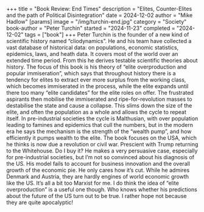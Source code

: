 +++
title = "Book Review: End Times"
description = "Elites, Counter-Elites and the path of Political Disintegration"
date = 2024-12-02
author = "Mike Hadlow"
[params]
    image = "/img/turchin-end.jpg"
    category = "Society"
    book-author = "Peter Turchin"
    started = "2024-11-23"
    completed = "2024-12-02"
    tags = ["book"]
+++
Peter Turchin is the founder of a new kind of scientific history named “cliodynamics”. He and his team have collected a vast database of historical data: on populations, economic statistics, epidemics, laws, and heath data. It covers most of the world over an extended time period. From this he derives testable scientific theories about history. The focus of this book is his theory of “elite overproduction and popular immiseration”, which says that throughout history there is a tendency for elites to extract ever more surplus from the working class, which becomes immiserated in the process, while the elite expands until there too many “elite candidates” for the elite roles on offer. The frustrated aspirants then mobilise the immiserated and ripe-for-revolution masses to destabilise the state and cause a collapse. This slims down the size of the elite, and often the population as a whole and allows the cycle to repeat itself. In pre-industrial societies the cycle is Malthusian, with over population leading to famines and epidemics that cull the numbers, but in the modern era he says the mechanism is the strength of the “wealth pump”, and how efficiently it pumps wealth to the elite. The book focuses on the USA, which he thinks is now due a revolution or civil war. Prescient with Trump returning to the Whitehouse. Do I buy it? He makes a very persuasive case, especially for pre-industrial societies, but I’m not so convinced about his diagnosis of the US. His model fails to account for business innovation and the overall growth of the economic pie. He only cares how it’s cut. While he admires Denmark and Austria, they are hardly engines of world economic growth like the US. It’s all a bit too Marxist for me. I do think the idea of “elite overproduction” is a useful one though. Who knows whether his predictions about the future of the US turn out to be true. I rather hope not because they are quite apocalyptic!
